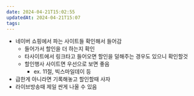 ```yaml
---
date: 2024-04-21T15:02:55
updatedAt: 2024-04-21T15:07
tags: 
---
```

- 네이버 쇼핑에서 파는 사이트들 확인해서 들어감
	- 들어가서 할인을 더 하는지 확인
	- 타사이트에서 링크타고 들어오면 할인을 덜해주는 경우도 있으니 확인할것
	- 할인행사 사이트면 우선으로 보면 좋음
		- ex. 11절, 빅스마일데이 등
- 급한게 아니라면 기록해놓고 할인할때 사자
- 라이브방송때 제일 싼게 나올 수 있음